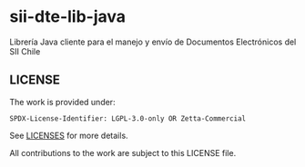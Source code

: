 # sii-dte-lib-java

Librería Java cliente para el manejo y envío de Documentos Electrónicos del SII Chile

## LICENSE

The work is provided under:

    SPDX-License-Identifier: LGPL-3.0-only OR Zetta-Commercial

See [LICENSES](LICENSES) for more details.

All contributions to the work are subject to this LICENSE file.
